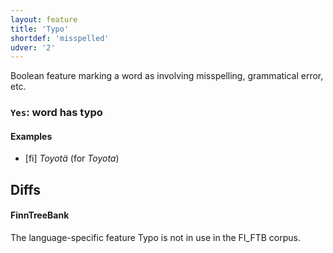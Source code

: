 ```yaml
---
layout: feature
title: 'Typo'
shortdef: 'misspelled'
udver: '2'
---
```


Boolean feature marking a word as involving misspelling, grammatical
error, etc.

### <a name="Yes">`Yes`</a>: word has typo

#### Examples

* [fi] _Toyotä_ (for _Toyota_)

## Diffs

#### FinnTreeBank

The language-specific feature Typo is not in use in the FI_FTB corpus.
<!-- Interlanguage links updated Ne 5. května 2024, 18:20:25 CEST -->
